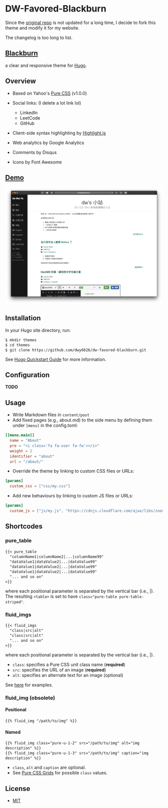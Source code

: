 # DW-Favored-Blackburn

Since the [original repo](https://github.com/yoshiharuyamashita/blackburn) is not updated for a long time, I decide to fork this theme and modify it for my website.  

The changelog is too long to list.

## [Blackburn](https://github.com/yoshiharuyamashita/blackburn)

a clear and responsive theme for [Hugo](//gohugo.io).

## Overview

* Based on Yahoo's [Pure CSS](http://purecss.io/) (v1.0.0)
* Social links: (I delete a lot link lol)
  * LinkedIn
  - LeetCode
  * GitHub

* Client-side syntax highlighting by [Highlight.js](//highlightjs.org)
* Web analytics by Google Analytics
* Comments by Disqus
* Icons by Font Awesome

## [Demo]((https://dwy6626.github.io/))

![screenshot](./demo.png)

## Installation

In your Hugo site directory, run:

```shell
$ mkdir themes
$ cd themes
$ git clone https://github.com/dwy6626/dw-favored-blackburn.git
```

See [Hugo Quickstart Guide](//gohugo.io/overview/quickstart/) for more information.

## Configuration

**TODO**

## Usage

* Write Markdown files in `content/post`
* Add fixed pages (e.g., about.md) to the side menu by defining them under `[menu]` in the config.toml:

```toml
[[menu.main]]
  name = "About"
  pre = "<i class='fa fa-user fa-fw'></i>"
  weight = 2
  identifier = "about"
  url = "/about/"
```

* Override the theme by linking to custom CSS files or URLs:

```toml
[params]
  custom_css = ["css/my.css"]
```

* Add new behaviours by linking to custom JS files or URLs:

```toml
[params]
  custom_js = ["js/my.js", "https://cdnjs.cloudflare.com/ajax/libs/zooming/1.4.2/zooming.min.js"]
```

## Shortcodes

### pure_table
```
{{< pure_table
  "columnName1|columnName2|...|columnName99"
  "dataValue1|dataValue2|...|dataValue99"
  "dataValue1|dataValue2|...|dataValue99"
  "dataValue1|dataValue2|...|dataValue99"
  "... and so on"
>}}
```

where each positional parameter is separated by the vertical bar (i.e., |). The resulting `<table>` is set to have `class="pure-table pure-table-striped"`.

### fluid_imgs

```
{{< fluid_imgs
  "class|src|alt"
  "class|src|alt"
  "... and so on"
>}}
```

where each positional parameter is separated by the vertical bar (i.e., |).

- `class`: specifies a Pure CSS unit class name (**required**)
- `src`: specifies the URL of an image (**required**)
- `alt`: specifies an alternate text for an image (optional)

See [here](http://yoshiharuyamashita.com/post/hugo-shortcode-to-show-multiple-images/) for examples.

### fluid_img (obsolete)

#### Positional

```
{{% fluid_img "/path/to/img" %}}
```

#### Named

```
{{% fluid_img class="pure-u-1-2" src="/path/to/img" alt="img description" %}}
{{% fluid_img class="pure-u-1-3" src="/path/to/img" caption="img description" %}}
```

* `class`, `alt` and `caption` are optional.
* See [Pure CSS Grids](http://purecss.io/grids/) for possible `class` values.

## License

* [MIT](//opensource.org/licenses/MIT)

